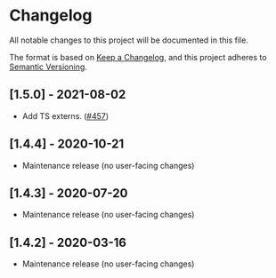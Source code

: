# Changelog

All notable changes to this project will be documented in this file.

The format is based on [Keep a Changelog](https://keepachangelog.com/en/1.0.0/),
and this project adheres to [Semantic Versioning](https://semver.org/spec/v2.0.0.html).

<!-- ## Unreleased -->

## [1.5.0] - 2021-08-02

- Add TS externs. ([#457](https://github.com/webcomponents/polyfills/pull/457))

## [1.4.4] - 2020-10-21

- Maintenance release (no user-facing changes)

## [1.4.3] - 2020-07-20

- Maintenance release (no user-facing changes)

## [1.4.2] - 2020-03-16

- Maintenance release (no user-facing changes)
